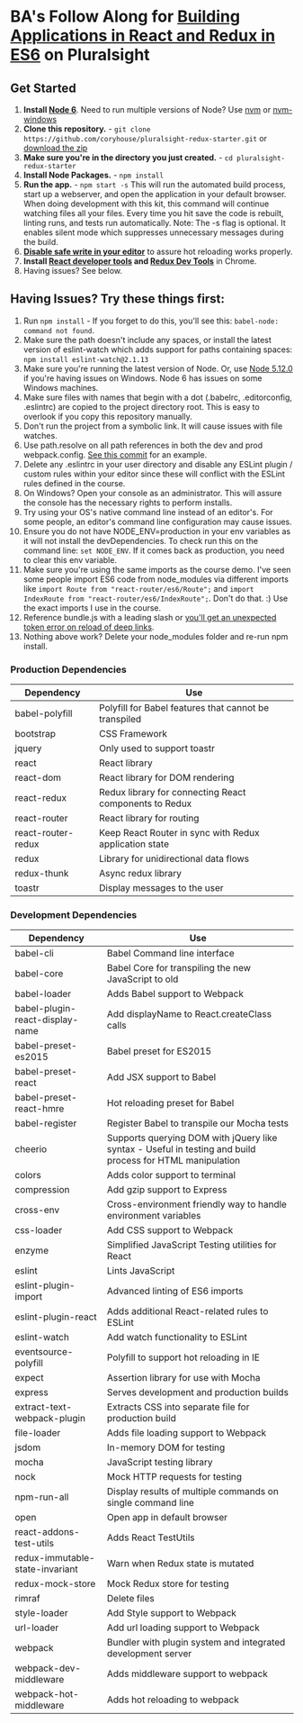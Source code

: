 # BA's Follow Along for [Building Applications in React and Redux in ES6](http://www.pluralsight.com/author/cory-house) on Pluralsight

## Get Started

1.  **Install [Node 6](https://nodejs.org)**. Need to run multiple versions of Node? Use [nvm](https://github.com/creationix/nvm) or [nvm-windows](https://github.com/coreybutler/nvm-windows)
2.  **Clone this repository.** - `git clone https://github.com/coryhouse/pluralsight-redux-starter.git` or [download the zip](https://github.com/coryhouse/pluralsight-redux-starter/archive/master.zip)
3.  **Make sure you're in the directory you just created.** - `cd pluralsight-redux-starter`
4.  **Install Node Packages.** - `npm install`
5.  **Run the app.** - `npm start -s`
    This will run the automated build process, start up a webserver, and open the application in your default browser. When doing development with this kit, this command will continue watching files all your files. Every time you hit save the code is rebuilt, linting runs, and tests run automatically. Note: The -s flag is optional. It enables silent mode which suppresses unnecessary messages during the build.
6.  **[Disable safe write in your editor](https://webpack.js.org/guides/development/#adjusting-your-text-editor)** to assure hot reloading works properly.
7.  **Install [React developer tools](https://chrome.google.com/webstore/detail/react-developer-tools/fmkadmapgofadopljbjfkapdkoienihi?hl=en) and [Redux Dev Tools](https://chrome.google.com/webstore/detail/redux-devtools/lmhkpmbekcpmknklioeibfkpmmfibljd?hl=en)** in Chrome.
8.  Having issues? See below.

## Having Issues? Try these things first:

1.  Run `npm install` - If you forget to do this, you'll see this: `babel-node: command not found`.
2.  Make sure the path doesn't include any spaces, or install the latest version of eslint-watch which adds support for paths containing spaces: `npm install eslint-watch@2.1.13`
3.  Make sure you're running the latest version of Node. Or, use [Node 5.12.0](https://nodejs.org/download/release/v5.12.0/) if you're having issues on Windows. Node 6 has issues on some Windows machines.
4.  Make sure files with names that begin with a dot (.babelrc, .editorconfig, .eslintrc) are copied to the project directory root. This is easy to overlook if you copy this repository manually.
5.  Don't run the project from a symbolic link. It will cause issues with file watches.
6.  Use path.resolve on all path references in both the dev and prod webpack.config. [See this commit](https://github.com/coryhouse/pluralsight-redux-starter/commit/298848d4332d3bec9eb4e23592e710083acaf340) for an example.
7.  Delete any .eslintrc in your user directory and disable any ESLint plugin / custom rules within your editor since these will conflict with the ESLint rules defined in the course.
8.  On Windows? Open your console as an administrator. This will assure the console has the necessary rights to perform installs.
9.  Try using your OS's native command line instead of an editor's. For some people, an editor's command line configuration may cause issues.
10. Ensure you do not have NODE_ENV=production in your env variables as it will not install the devDependencies. To check run this on the command line: `set NODE_ENV`. If it comes back as production, you need to clear this env variable.
11. Make sure you're using the same imports as the course demo. I've seen some people import ES6 code from node_modules via different imports like `import Route from "react-router/es6/Route";` and `import IndexRoute from "react-router/es6/IndexRoute";`. Don't do that. :) Use the exact imports I use in the course.
12. Reference bundle.js with a leading slash or [you'll get an unexpected token error on reload of deep links](https://github.com/coryhouse/pluralsight-redux-starter/issues/88).
13. Nothing above work? Delete your node_modules folder and re-run npm install.

### Production Dependencies

| **Dependency**     | **Use**                                                |
| ------------------ | ------------------------------------------------------ |
| babel-polyfill     | Polyfill for Babel features that cannot be transpiled  |
| bootstrap          | CSS Framework                                          |
| jquery             | Only used to support toastr                            |
| react              | React library                                          |
| react-dom          | React library for DOM rendering                        |
| react-redux        | Redux library for connecting React components to Redux |
| react-router       | React library for routing                              |
| react-router-redux | Keep React Router in sync with Redux application state |
| redux              | Library for unidirectional data flows                  |
| redux-thunk        | Async redux library                                    |
| toastr             | Display messages to the user                           |

### Development Dependencies

| **Dependency**                  | **Use**                                                                                                   |
| ------------------------------- | --------------------------------------------------------------------------------------------------------- |
| babel-cli                       | Babel Command line interface                                                                              |
| babel-core                      | Babel Core for transpiling the new JavaScript to old                                                      |
| babel-loader                    | Adds Babel support to Webpack                                                                             |
| babel-plugin-react-display-name | Add displayName to React.createClass calls                                                                |
| babel-preset-es2015             | Babel preset for ES2015                                                                                   |
| babel-preset-react              | Add JSX support to Babel                                                                                  |
| babel-preset-react-hmre         | Hot reloading preset for Babel                                                                            |
| babel-register                  | Register Babel to transpile our Mocha tests                                                               |
| cheerio                         | Supports querying DOM with jQuery like syntax - Useful in testing and build process for HTML manipulation |
| colors                          | Adds color support to terminal                                                                            |
| compression                     | Add gzip support to Express                                                                               |
| cross-env                       | Cross-environment friendly way to handle environment variables                                            |
| css-loader                      | Add CSS support to Webpack                                                                                |
| enzyme                          | Simplified JavaScript Testing utilities for React                                                         |
| eslint                          | Lints JavaScript                                                                                          |
| eslint-plugin-import            | Advanced linting of ES6 imports                                                                           |
| eslint-plugin-react             | Adds additional React-related rules to ESLint                                                             |
| eslint-watch                    | Add watch functionality to ESLint                                                                         |
| eventsource-polyfill            | Polyfill to support hot reloading in IE                                                                   |
| expect                          | Assertion library for use with Mocha                                                                      |
| express                         | Serves development and production builds                                                                  |
| extract-text-webpack-plugin     | Extracts CSS into separate file for production build                                                      |
| file-loader                     | Adds file loading support to Webpack                                                                      |
| jsdom                           | In-memory DOM for testing                                                                                 |
| mocha                           | JavaScript testing library                                                                                |
| nock                            | Mock HTTP requests for testing                                                                            |
| npm-run-all                     | Display results of multiple commands on single command line                                               |
| open                            | Open app in default browser                                                                               |
| react-addons-test-utils         | Adds React TestUtils                                                                                      |
| redux-immutable-state-invariant | Warn when Redux state is mutated                                                                          |
| redux-mock-store                | Mock Redux store for testing                                                                              |
| rimraf                          | Delete files                                                                                              |
| style-loader                    | Add Style support to Webpack                                                                              |
| url-loader                      | Add url loading support to Webpack                                                                        |
| webpack                         | Bundler with plugin system and integrated development server                                              |
| webpack-dev-middleware          | Adds middleware support to webpack                                                                        |
| webpack-hot-middleware          | Adds hot reloading to webpack                                                                             |
